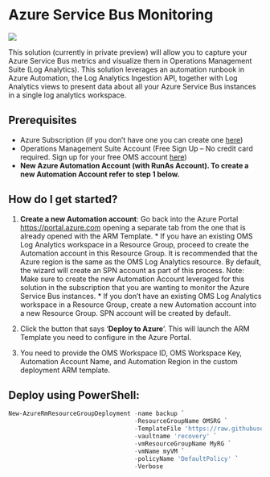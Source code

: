 # Azure Service Bus Monitoring

<a href="https://portal.azure.com/#create/Microsoft.Template/uri/https%3A%2F%2Fraw.githubusercontent.com%2Ftianderturpijn%2FOMS%2Fmaster%2FServiceBus%2Fazuredeploy.json" target="_blank">
    <img src="http://azuredeploy.net/deploybutton.png"/>
</a>

This solution (currently in private preview) will allow you to capture your Azure Service Bus metrics and visualize them in Operations Management Suite (Log Analytics). This solution leverages an automation runbook in Azure Automation, the Log Analytics Ingestion API, together with Log Analytics views to present data about all your Azure Service Bus instances in a single log analytics workspace. 

## Prerequisites

+ Azure Subscription (if you don’t have one you can create one [here](https://azure.microsoft.com/en-us/free/))
+ Operations Management Suite Account (Free Sign Up – No credit card required. Sign up for your free OMS account [here](https://www.microsoft.com/en-us/cloud-platform/operations-management-suite))
+ **New Azure Automation Account (with RunAs Account). To create a new Automation Account refer to step 1 below.**

## How do I get started?

1. **Create a new Automation account**: Go back into the Azure Portal https://portal.azure.com opening a separate tab from the one that is already opened with the ARM Template. * If you have an existing OMS Log Analytics workspace in a Resource Group, proceed to create the Automation account in this Resource Group. It is recommended that the Azure region is the same as the OMS Log Analytics resource. By default, the wizard will create an SPN account as part of this process. Note: Make sure to create the new Automation Account leveraged for this solution in the subscription that you are wanting to monitor the Azure Service Bus instances. * If you don’t have an existing OMS Log Analytics workspace in a Resource Group, create a new Automation account into a new Resource Group. SPN account will be created by default.

2. Click the button that says ‘**Deploy to Azure**’. This will launch the ARM Template you need to configure in the Azure Portal.
  
3. You need to provide the OMS Workspace ID, OMS Workspace Key, Automation Account Name, and Automation Region in the custom deployment ARM template.

## Deploy using PowerShell:
````powershell
New-AzureRmResourceGroupDeployment -name backup `
                                   -ResourceGroupName OMSRG `
                                   -TemplateFile 'https://raw.githubusercontent.com/krnese/AzureDeploy/master/OMS/MSOMS/AzureIaaSBackup/azuredeploy.json' `
                                   -vaultname 'recovery' `
                                   -vmResourceGroupName MyRG `
                                   -vmName myVM `
                                   -policyName 'DefaultPolicy' `
                                   -Verbose
````     

